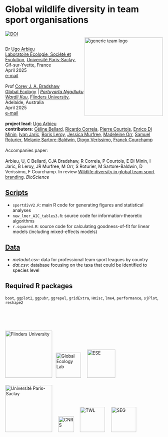 # Global wildlife diversity in team sport organisations
<a href="https://doi.org/10.5281/zenodo.15282388"><img src="https://zenodo.org/badge/DOI/10.5281/zenodo.15282388.svg" alt="DOI"></a>
<img align="right" src="www/tigerlogo.png" alt="generic team logo" width="250" style="margin-top: 20px">

<br>
Dr <a href="https://www.thewildleague.org/en/our-team">Ugo Arbieu</a> <br>
<a href="https://www.ese.universite-paris-saclay.fr/en/homepage/" target="_blank">Laboratoire Écologie, Société et Évolution</a>, <a href="http://flinders.edu.au" target="_blank">Université Paris-Saclay</a>, Gif-sur-Yvette, France <br>
April 2025 <br>
<a href=mailto:ugo.arbieu@universite-paris-saclay.fr>e-mail</a> <br>
<br>
Prof <a href="https://globalecologyflinders.com/people/#DIRECTOR">Corey J. A. Bradshaw</a> <br>
<a href="http://globalecologyflinders.com" target="_blank">Global Ecology</a> | <em><a href="https://globalecologyflinders.com/partuyarta-ngadluku-wardli-kuu/" target="_blank">Partuyarta Ngadluku Wardli Kuu</a></em>, <a href="http://flinders.edu.au" target="_blank">Flinders University</a>, Adelaide, Australia <br>
April 2025 <br>
<a href=mailto:corey.bradshaw@flinders.edu.au>e-mail</a> <br>
<br>
<strong>project lead</strong>: <a href="https://www.linkedin.com/in/ugo-arbieu-3639302b7/">Ugo Arbieu</a><br>
<strong>contributors</strong>: <a href="https://celinebellard.wordpress.com">Céline Bellard</a>, <a href="https://scholar.google.com/citations?user=sU-JXvwAAAAJ&hl=pt-BR">Ricardo Correia</a>, <a href="https://www.cee-m.fr/member/courtois-pierre/">Pierre Courtois</a>, <a href="https://researchportal.helsinki.fi/en/persons/enrico-di-minin">Enrico Di Minin</a>, <a href="https://www.ivanjaric.com">Ivan Jaric</a>, <a href="https://borisleroy.com">Boris Leroy</a>, <a href="https://exss.unc.edu/faculty-staff/jessica-murfree/">Jessica Murfree</a>, <a href="https://kpe.utoronto.ca/faculty/orr-madeleine">Madeleine Orr</a>, <a href="https://ecoanthropologie.fr/fr/annuaire/roturier-samuel-8639">Samuel Roturier</a>, <a href="https://scholar.google.com/citations?user=yId0fgwAAAAJ&hl=en">Melanie Sartore-Baldwin</a>, <a href="https://www.diogoverissimo.com">Diogo Veríssimo</a>, <a href="https://www.biodiversitydynamics.fr/franck-courchamp/">Franck Courchamp</a><br>
<br>
Accompanies paper:<br>
<br>
Arbieu, U, C Bellard, CJA Bradshaw, R Correia, P Courtois, E Di Minin, I Jaric, B Leroy, JR Murfree, M Orr, S Roturier, M Sartore-Baldwin, D Veríssimo, F Courchamp. In review <a href="http://doi.org/">Wildlife diversity in global team sport branding</a>. <em>BioScience</em>

## <a href="https://github.com/cjabradshaw/sportdiv/tree/main/scripts">Scripts</a>
- <code>sportdivV2.R</code>: main R code for generating figures and statistical analyses
- <code>new_lmer_AIC_tables3.R</code>: source code for information-theoretic algorithms
- <code>r.squared.R</code>: source code for calculating goodness-of-fit for linear models (including mixed-effects models)

## <a href="https://github.com/cjabradshaw/sportdiv/tree/main/data">Data</a>
- <em>metadat.csv</em>: data for professional team sport leagues by country
- <em>dat.csv</em>: database focusing on the taxa that could be identified to species level

## Required R packages
<code>boot</code>, <code>ggplot2</code>, <code>ggpubr</code>, <code>ggrepel</code>, <code>gridExtra</code>, <code>Hmisc</code>, <code>lme4</code>, <code>performance</code>, <code>sjPlot</code>, <code>reshape2</code>

<br>
<br>
<p><a href="https://www.flinders.edu.au"><img align="bottom-left" src="www/Flinders_University_Logo_Horizontal_RGB_Master.png" alt="Flinders University" width="150" style="margin-top: 20px"></a> &nbsp; <a href="https://globalecologyflinders.com"><img align="bottom-left" src="www/GEL Logo Kaurna New Transp.png" alt="Global Ecology Lab" width="80" style="margin-top: 20px"></a> &nbsp; &nbsp; <a href="https://www.biodiversitydynamics.fr"><img align="bottom-left" src="www/ese.gif" alt="ESE" width="90" style="margin-top: 20px"></a> &nbsp; &nbsp; <a href="https://www.universite-paris-saclay.fr/"><img align="bottom-left" src="www/Université_Paris-Saclay.png" alt="Université Paris-Saclay" width="150" style="margin-top: 20px"></a> &nbsp; &nbsp; <a href="https://www.cnrs.fr"><img align="bottom-left" src="www/cnrs.png" alt="CNRS" width="50" style="margin-top: 20px"></a> &nbsp; &nbsp; <a href="https://www.thewildleague.org/en"><img align="bottom-left" src="www/thewildleagueCOL.webp" alt="TWL" width="80" style="margin-top: 20px"></a> &nbsp; &nbsp; <a href="https://www.sportecology.org"><img align="bottom-left" src="www/sportecolgrouptranspblue.png" alt="SEG" width="80" style="margin-top: 20px"></a></p>
